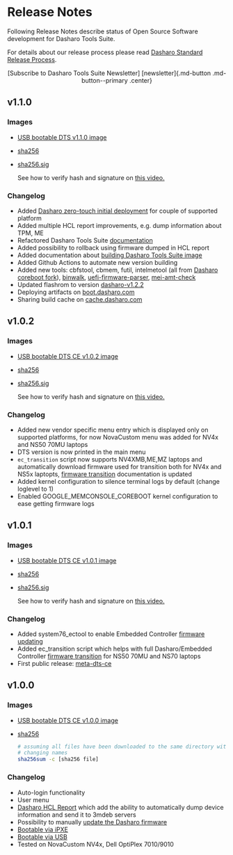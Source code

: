 # Release Notes

Following Release Notes describe status of Open Source Software development for
Dasharo Tools Suite.

For details about our release process please read
[Dasharo Standard Release Process](../dev-proc/standard-release-process.md).

<center>
[Subscribe to Dasharo Tools Suite Newsletter]
[newsletter]{.md-button .md-button--primary .center}
</center>

[newsletter]: https://newsletter.3mdeb.com/subscription/ttzqCq9fy

## v1.1.0

### Images

* [USB bootable DTS v1.1.0 image](https://3mdeb.com/open-source-firmware/DTS/v1.1.0/dts-base-image-ce-v1.1.0.wic.gz)
* [sha256](https://3mdeb.com/open-source-firmware/DTS/v1.1.0/dts-base-image-ce-v1.1.0.wic.gz.sha256)
* [sha256.sig](https://3mdeb.com/open-source-firmware/DTS/v1.1.0/dts-base-image-ce-v1.1.0.wic.gz.sha256.sig)

  See how to verify hash and signature on [this video.](https://youtu.be/I3rouLRm6dM)

### Changelog

* Added [Dasharo zero-touch
  initial deployment](./documentation.md#dasharo-zero-touch-initial-deployment)
  for couple of supported platform
* Added multiple HCL report improvements, e.g. dump information about TPM, ME
* Refactored Dasharo Tools Suite [documentation](./overview.md)
* Added possibility to rollback using firmware dumped in HCL report
* Added documentation about [building Dasharo Tools Suite
  image](./documentation.md#building)
* Added Github Actions to automate new version building
* Added new tools: cbfstool, cbmem, futil, intelmetool (all from [Dasharo
  coreboot fork](https://github.com/Dasharo/coreboot/tree/coreboot-utils)),
  [binwalk](https://github.com/ReFirmLabs/binwalk),
  [uefi-firmware-parser](github.com/theopolis/uefi-firmware-parser),
  [mei-amt-check](github.com/mjg59/mei-amt-check)
* Updated flashrom to version
  [dasharo-v1.2.2](https://github.com/Dasharo/flashrom/tree/dasharo-v1.2.2)
* Deploying artifacts on [boot.dasharo.com](https://boot.dasharo.com/dts/)
* Sharing build cache on [cache.dasharo.com](https://cache.dasharo.com/yocto/dts/)

## v1.0.2

### Images

* [USB bootable DTS CE v1.0.2 image](https://3mdeb.com/open-source-firmware/DTS/v1.0.2/dts-base-image-ce-v1.0.2.wic.gz)
* [sha256](https://3mdeb.com/open-source-firmware/DTS/v1.0.2/dts-base-image-ce-v1.0.2.wic.gz.sha256)
* [sha256.sig](https://3mdeb.com/open-source-firmware/DTS/v1.0.2/dts-base-image-ce-v1.0.2.wic.gz.sha256.sig)

  See how to verify hash and signature on [this video.](https://youtu.be/oTx2iStxXOE)

### Changelog

* Added new vendor specific menu entry which is displayed only on supported
  platforms, for now NovaCustom menu was added for NV4x and NS50 70MU laptops
* DTS version is now printed in the main menu
* `ec_transition` script now supports NV4XMB,ME,MZ laptops and automatically
  download firmware used for transition both for NV4x and NS5x laptopts,
  [firmware transition](documentation.md#ec-transition)
  documentation is updated
* Added kernel configuration to silence terminal logs by default (change loglevel
  to 1)
* Enabled GOOGLE_MEMCONSOLE_COREBOOT kernel configuration to ease getting
  firmware logs

## v1.0.1

### Images

* [USB bootable DTS CE v1.0.1 image](https://3mdeb.com/open-source-firmware/DTS/v1.0.1/dts-base-image-ce-v1.0.1.wic.gz)
* [sha256](https://3mdeb.com/open-source-firmware/DTS/v1.0.1/dts-base-image-ce-v1.0.1.wic.gz.sha256)
* [sha256.sig](https://3mdeb.com/open-source-firmware/DTS/v1.0.1/dts-base-image-ce-v1.0.1.wic.gz.sha256.sig)

  See how to verify hash and signature on [this video.](https://youtu.be/oTx2iStxXOE)

### Changelog

* Added system76_ectool to enable Embedded Controller [firmware updating](./documentation.md#ec-update)
* Added ec_transition script which helps with full Dasharo/Embedded Controller
  [firmware transition](./documentation.md#ec-transition) for NS50 70MU and NS70
  laptops
* First public release: [meta-dts-ce](https://github.com/Dasharo/meta-dts-ce)

## v1.0.0

### Images

* [USB bootable DTS CE v1.0.0 image](https://3mdeb.com/open-source-firmware/DTS/v1.0.0/dts-base-image-ce-v1.0.0.wic.gz)
* [sha256](https://3mdeb.com/open-source-firmware/DTS/v1.0.0/dts-base-image-ce-v1.0.0.wic.gz.sha256)

  ```bash
  # assuming all files have been downloaded to the same directory without
  # changing names
  sha256sum -c [sha256 file]
  ```

### Changelog

* Auto-login functionality
* User menu
* [Dasharo HCL Report](../glossary.md#dasharo-hardware-compatibility-list-report)
  which add the ability to automatically dump device information and send it to
  3mdeb servers
* Possibility to manually [update the Dasharo
  firmware](./documentation.md#firmware-update)
* [Bootable via iPXE](./documentation.md#bootable-over-network)
* [Bootable via USB](./documentation.md#bootable-usb-stick)
* Tested on NovaCustom NV4x, Dell OptiPlex 7010/9010
